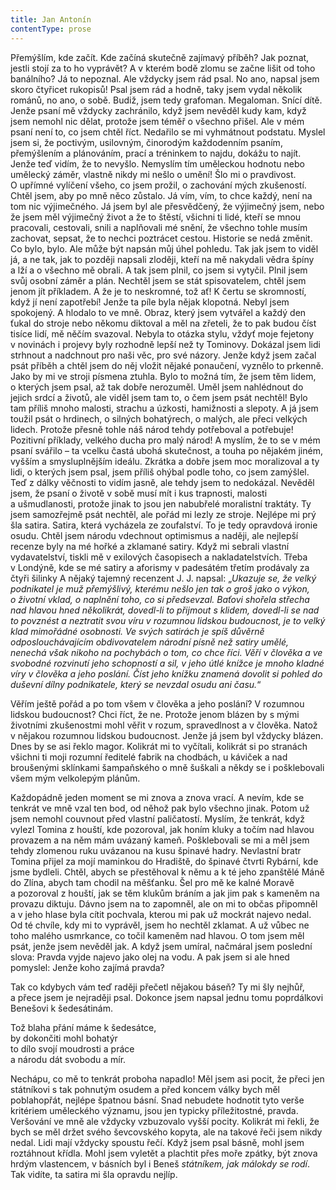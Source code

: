 ```yaml
---
title: Jan Antonín
contentType: prose
---
```


Přemýšlím, kde začít. Kde začíná skutečně zajímavý příběh? Jak poznat, jestli stojí za to ho vyprávět? A v kterém bodě zlomu se začne lišit od toho banálního? Já to nepoznal. Ale vždycky jsem rád psal. No ano, napsal jsem skoro čtyřicet rukopisů! Psal jsem rád a hodně, taky jsem vydal několik románů, no ano, o sobě. Budiž, jsem tedy grafoman. Megaloman. Snící dítě. Jenže psaní mě vždycky zachránilo, když jsem nevěděl kudy kam, když jsem nemohl nic dělat, protože jsem téměř o všechno přišel. Ale v mém psaní není to, co jsem chtěl říct. Nedařilo se mi vyhmátnout podstatu. Myslel jsem si, že poctivým, usilovným, činorodým každodenním psaním, přemýšlením a plánováním, prací a tréninkem to najdu, dokážu to najít. Jenže teď vidím, že to nevyšlo. Nemyslím tím uměleckou hodnotu nebo umělecký záměr, vlastně nikdy mi nešlo o umění! Šlo mi o pravdivost. O upřímné vylíčení všeho, co jsem prožil, o zachování mých zkušeností. Chtěl jsem, aby po mně něco zůstalo. Já vím, vím, to chce každý, není na tom nic výjimečného. Já jsem byl ale přesvědčený, že výjimečný jsem, nebo že jsem měl výjimečný život a že to štěstí, všichni ti lidé, kteří se mnou pracovali, cestovali, snili a naplňovali mé snění, že všechno tohle musím zachovat, sepsat, že to nechci poztrácet cestou. Historie se nedá změnit. Co bylo, bylo. Ale může být napsán můj úhel pohledu. Tak jak jsem to viděl já, a ne tak, jak to později napsali zloději, kteří na mě nakydali vědra špíny a lží a o všechno mě obrali. A tak jsem plnil, co jsem si vytyčil. Plnil jsem svůj osobní záměr a plán. Nechtěl jsem se stát spisovatelem, chtěl jsem jenom jít příkladem. A že je to neskromné, tož ať! K čertu se skromností, když jí není zapotřebí! Jenže ta píle byla nějak klopotná. Nebyl jsem spokojený. A hlodalo to ve mně. Obraz, který jsem vytvářel a každý den ťukal do stroje nebo někomu diktoval a měl na zřeteli, že to pak budou číst tisíce lidí, mě něčím svazoval. Nebyla to otázka stylu, vždyť moje fejetony v novinách i projevy byly rozhodně lepší než ty Tominovy. Dokázal jsem lidi strhnout a nadchnout pro naši věc, pro své názory. Jenže když jsem začal psát příběh a chtěl jsem do něj vložit nějaké ponaučení, vyznělo to prkenně. Jako by mi ve stroji písmena ztuhla. Bylo to možná tím, že jsem těm lidem, o kterých jsem psal, až tak dobře nerozuměl. Uměl jsem nahlédnout do jejich srdcí a životů, ale viděl jsem tam to, o čem jsem psát nechtěl! Bylo tam příliš mnoho malosti, strachu a úzkosti, hamižnosti a slepoty. A já jsem toužil psát o hrdinech, o silných bohatýrech, o malých, ale přeci velkých lidech. Protože přesně tohle náš národ tehdy potřeboval a potřebuje! Pozitivní příklady, velkého ducha pro malý národ! A myslím, že to se v mém psaní svářilo – ta vcelku častá ubohá skutečnost, a touha po nějakém jiném, vyšším a smysluplnějším ideálu. Zkrátka a dobře jsem moc moralizoval a ty lidi, o kterých jsem psal, jsem příliš ohýbal podle toho, co jsem zamýšlel. Teď z dálky věčnosti to vidím jasně, ale tehdy jsem to nedokázal. Nevěděl jsem, že psaní o životě v sobě musí mít i kus trapnosti, malosti a ušmudlanosti, protože jinak to jsou jen nabubřelé moralistní traktáty. Ty jsem samozřejmě psát nechtěl, ale pořád mi lezly ze stroje. Nejlépe mi prý šla satira. Satira, která vycházela ze zoufalství. To je tedy opravdová ironie osudu. Chtěl jsem národu vdechnout optimismus a naději, ale nejlepší recenze byly na mé hořké a zklamané satiry. Když mi sebrali vlastní vydavatelství, tiskli mě v exilových časopisech a nakladatelstvích. Třeba v Londýně, kde se mé satiry a aforismy v padesátém třetím prodávaly za čtyři šilinky A nějaký tajemný recenzent J. J. napsal: „_Ukazuje se, že velký podnikatel je muž přemýšlivý, kterému nešlo jen tak o groš jako o výkon, o životní vklad, o naplnění toho, co si předsevzal. Baťovi shořela střecha nad hlavou hned několikrát, dovedl-li to přijmout s klidem, dovedl-li se nad to povznést a neztratit svou víru v rozumnou lidskou budoucnost, je to velký klad mimořádné osobnosti. Ve svých satirách je spíš důvěrně odposlouchávajícím obdivovatelem národní písně než satiry umělé, nenechá však nikoho na pochybách o tom, co chce říci. Věří v člověka a ve svobodné rozvinutí jeho schopností a sil, v jeho útlé knížce je mnoho kladné víry v člověka a jeho poslání. Číst jeho knížku znamená dovolit si pohled do duševní dílny podnikatele, který se nevzdal osudu ani času._“

Věřím ještě pořád a po tom všem v člověka a jeho poslání? V rozumnou lidskou budoucnost? Chci říct, že ne. Protože jenom blázen by s mými životními zkušenostmi mohl věřit v rozum, spravedlnost a v člověka. Natož v nějakou rozumnou lidskou budoucnost. Jenže já jsem byl vždycky blázen. Dnes by se asi řeklo magor. Kolikrát mi to vyčítali, kolikrát si po stranách všichni ti moji rozumní ředitelé fabrik na chodbách, u káviček a nad broušenými sklínkami šampaňského o mně šuškali a někdy se i pošklebovali všem mým velkolepým plánům.

Každopádně jeden moment se mi znova a znova vrací. A nevím, kde se tenkrát ve mně vzal ten bod, od něhož pak bylo všechno jinak. Potom už jsem nemohl couvnout před vlastní paličatostí. Myslím, že tenkrát, když vylezl Tomina z houští, kde pozoroval, jak honím kluky a točím nad hlavou provazem a na něm mám uvázaný kameň. Pošklebovali se mi a měl jsem tehdy zlomenou ruku uvázanou na kusu špinavé hadry. Nevlastní bratr Tomina přijel za mojí maminkou do Hradiště, do špinavé čtvrti Rybární, kde jsme bydleli. Chtěl, abych se přestěhoval k němu a k té jeho zpanštělé Máně do Zlína, abych tam chodil na měšťanku. Šel pro mě ke kalné Moravě a pozoroval z houští, jak se těm klukům bráním a jak jim pak s kameněm na provazu diktuju. Dávno jsem na to zapomněl, ale on mi to občas připomněl a v jeho hlase byla cítit pochvala, kterou mi pak už mockrát najevo nedal. Od té chvíle, kdy mi to vyprávěl, jsem ho nechtěl zklamat. A už vůbec ne toho malého usmrkance, co točil kameněm nad hlavou. O tom jsem měl psát, jenže jsem nevěděl jak. A když jsem umíral, načmáral jsem poslední slova: Pravda vyjde najevo jako olej na vodu. A pak jsem si ale hned pomyslel: Jenže koho zajímá pravda?

Tak co kdybych vám teď raději přečetl nějakou báseň? Ty mi šly nejhůř, a přece jsem je nejraději psal. Dokonce jsem napsal jednu tomu poprdálkovi Benešovi k šedesátinám.

  

Tož blaha přání máme k šedesátce,  
by dokončiti mohl bohatýr  
to dílo svojí moudrosti a práce  
a národu dát svobodu a mír.

  

Nechápu, co mě to tenkrát proboha napadlo! Měl jsem asi pocit, že přeci jen státníkovi s tak pohnutým osudem a před koncem války bych měl poblahopřát, nejlépe špatnou básní. Snad nebudete hodnotit tyto verše kritériem uměleckého významu, jsou jen typicky příležitostné, pravda. Veršování ve mně ale vždycky vzbuzovalo vyšší pocity. Kolikrát mi řekli, že bych se měl držet svého ševcovského kopyta, ale na takové řeči jsem nikdy nedal. Lidi mají vždycky spoustu řečí. Když jsem psal básně, mohl jsem roztáhnout křídla. Mohl jsem vyletět a plachtit přes moře zpátky, být znova hrdým vlastencem, v básních byl i Beneš _státníkem, jak málokdy se rodí_. Tak vidíte, ta satira mi šla opravdu nejlíp.
